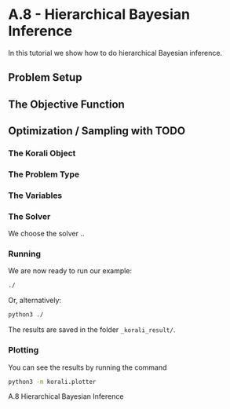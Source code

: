 # A.8 - Hierarchical Bayesian Inference

In this tutorial we show how to do hierarchical Bayesian inference.


## Problem Setup

##  The Objective Function

## Optimization / Sampling  with TODO

###  The Korali Object

###  The Problem Type

###  The Variables

###  The Solver
We choose the solver ..

###  Running

We are now ready to run our example:

```bash
./
```

Or, alternatively:

```bash
python3 ./
```

The results are saved in the folder `_korali_result/`.

###  Plotting

You can see the results by running the command
```bash
python3 -m korali.plotter
```
 A.8 Hierarchical Bayesian Inference

